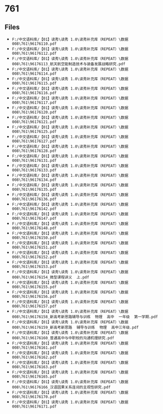# 761

## Files

- `F:/中文语料库/【01】读秀\读秀 1.0\读秀补充库（REPEAT）\数据008\761\96176110.pdf`
- `F:/中文语料库/【01】读秀\读秀 1.0\读秀补充库（REPEAT）\数据008\761\96176112.pdf`
- `F:/中文语料库/【01】读秀\读秀 1.0\读秀补充库（REPEAT）\数据008\761\96176113_航天航空能制造技术与装备发展战略研究.pdf`
- `F:/中文语料库/【01】读秀\读秀 1.0\读秀补充库（REPEAT）\数据008\761\96176114.pdf`
- `F:/中文语料库/【01】读秀\读秀 1.0\读秀补充库（REPEAT）\数据008\761\96176115.pdf`
- `F:/中文语料库/【01】读秀\读秀 1.0\读秀补充库（REPEAT）\数据008\761\96176116.pdf`
- `F:/中文语料库/【01】读秀\读秀 1.0\读秀补充库（REPEAT）\数据008\761\96176117.pdf`
- `F:/中文语料库/【01】读秀\读秀 1.0\读秀补充库（REPEAT）\数据008\761\96176120.pdf`
- `F:/中文语料库/【01】读秀\读秀 1.0\读秀补充库（REPEAT）\数据008\761\96176121.pdf`
- `F:/中文语料库/【01】读秀\读秀 1.0\读秀补充库（REPEAT）\数据008\761\96176125.pdf`
- `F:/中文语料库/【01】读秀\读秀 1.0\读秀补充库（REPEAT）\数据008\761\96176127.pdf`
- `F:/中文语料库/【01】读秀\读秀 1.0\读秀补充库（REPEAT）\数据008\761\96176128.pdf`
- `F:/中文语料库/【01】读秀\读秀 1.0\读秀补充库（REPEAT）\数据008\761\96176131.pdf`
- `F:/中文语料库/【01】读秀\读秀 1.0\读秀补充库（REPEAT）\数据008\761\96176133.pdf`
- `F:/中文语料库/【01】读秀\读秀 1.0\读秀补充库（REPEAT）\数据008\761\96176134.pdf`
- `F:/中文语料库/【01】读秀\读秀 1.0\读秀补充库（REPEAT）\数据008\761\96176135.pdf`
- `F:/中文语料库/【01】读秀\读秀 1.0\读秀补充库（REPEAT）\数据008\761\96176136.pdf`
- `F:/中文语料库/【01】读秀\读秀 1.0\读秀补充库（REPEAT）\数据008\761\96176142.pdf`
- `F:/中文语料库/【01】读秀\读秀 1.0\读秀补充库（REPEAT）\数据008\761\96176147.pdf`
- `F:/中文语料库/【01】读秀\读秀 1.0\读秀补充库（REPEAT）\数据008\761\96176148.pdf`
- `F:/中文语料库/【01】读秀\读秀 1.0\读秀补充库（REPEAT）\数据008\761\96176150.pdf`
- `F:/中文语料库/【01】读秀\读秀 1.0\读秀补充库（REPEAT）\数据008\761\96176151.pdf`
- `F:/中文语料库/【01】读秀\读秀 1.0\读秀补充库（REPEAT）\数据008\761\96176152.pdf`
- `F:/中文语料库/【01】读秀\读秀 1.0\读秀补充库（REPEAT）\数据008\761\96176153.pdf`
- `F:/中文语料库/【01】读秀\读秀 1.0\读秀补充库（REPEAT）\数据008\761\96176154_微型课程讲义  上.pdf`
- `F:/中文语料库/【01】读秀\读秀 1.0\读秀补充库（REPEAT）\数据008\761\96176155.pdf`
- `F:/中文语料库/【01】读秀\读秀 1.0\读秀补充库（REPEAT）\数据008\761\96176156.pdf`
- `F:/中文语料库/【01】读秀\读秀 1.0\读秀补充库（REPEAT）\数据008\761\96176157.pdf`
- `F:/中文语料库/【01】读秀\读秀 1.0\读秀补充库（REPEAT）\数据008\761\96176158_新高考新思路辅导与训练  物理  高中  一年级  第一学期.pdf`
- `F:/中文语料库/【01】读秀\读秀 1.0\读秀补充库（REPEAT）\数据008\761\96176159_新高考新思路  辅导与训练  物理  高中三年级.pdf`
- `F:/中文语料库/【01】读秀\读秀 1.0\读秀补充库（REPEAT）\数据008\761\96176160_普通高中与中职校的沟通机理研究.pdf`
- `F:/中文语料库/【01】读秀\读秀 1.0\读秀补充库（REPEAT）\数据008\761\96176161.pdf`
- `F:/中文语料库/【01】读秀\读秀 1.0\读秀补充库（REPEAT）\数据008\761\96176162.pdf`
- `F:/中文语料库/【01】读秀\读秀 1.0\读秀补充库（REPEAT）\数据008\761\96176163.pdf`
- `F:/中文语料库/【01】读秀\读秀 1.0\读秀补充库（REPEAT）\数据008\761\96176165.pdf`
- `F:/中文语料库/【01】读秀\读秀 1.0\读秀补充库（REPEAT）\数据008\761\96176166_汉语因果关系连词的主观性研究.pdf`
- `F:/中文语料库/【01】读秀\读秀 1.0\读秀补充库（REPEAT）\数据008\761\96176170.pdf`
- `F:/中文语料库/【01】读秀\读秀 1.0\读秀补充库（REPEAT）\数据008\761\96176171.pdf`
